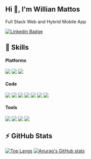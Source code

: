 ## Hi 👋, I'm Willian Mattos

Full Stack Web and Hybrid Mobile App

[![Linkedin Badge](https://img.shields.io/badge/-LinkedIn-blue?style=for-the-badge&logo=Linkedin&logoColor=white)](https://www.linkedin.com/in/willianmattos/)

## 🚀 Skills

#### Platforms
![](https://img.shields.io/badge/OS-Linux-informational?style=flat-square&logo=linux&color=fcc624)
![](https://img.shields.io/badge/OS-Windows-informational?style=flat-square&logo=windows&color=2496ED)
![](https://img.shields.io/badge/OS-MacOS-informational?style=flat-square&logo=macos&color=8892BF)
#### Code
![](https://img.shields.io/badge/Code-PHP-informational?style=flat-square&logo=php&color=777bb4&logoColor=8892BF)
![](https://img.shields.io/badge/Code-Laravel-informational?style=flat-square&logo=laravel&color=FF2D20)
![](https://img.shields.io/badge/Code-CodeIgniter-informational?style=flat-square&logo=codeigniter&color=EF4223)
![](https://img.shields.io/badge/Code-JavaScript-informational?style=flat-square&logo=javascript&color=F7DF1E)
![](https://img.shields.io/badge/Code-Node-informational?style=flat-square&logo=node&color=0F0)
![](https://img.shields.io/badge/Code-Dart-informational?style=flat-square&logo=dart&color=2496ED)
![](https://img.shields.io/badge/Code-Flutter-informational?style=flat-square&logo=flutter&color=2496ED)
#### Tools
![](https://img.shields.io/badge/Tools-Docker-informational?style=flat-square&logo=docker&color=2496ED)
![](https://img.shields.io/badge/Tools-MySQL-informational?style=flat-square&logo=mysql&color=4479A1&logoColor=2496ED)
![](https://img.shields.io/badge/Tools-PostgreSQL-informational?style=flat-square&logo=postgresql&color=336791&logoColor=2496ED)
![](https://img.shields.io/badge/Tools-SQLServer-informational?style=flat-square&logo=microsoft-sql-server&color=CC2927&logoColor=e94840)
## ⚡ GitHub Stats
[![Top Langs](https://github-readme-stats.vercel.app/api/top-langs/?username=zwillianmattos&langs_count=8&hide=html,blade,shell&layout=compact&theme=gruvbox)](https://github.com/zwillianmattos/github-readme-stats) [![Anurag's GitHub stats](https://github-readme-stats.vercel.app/api?username=zwillianmattos&theme=gruvbox)](https://github.com/zwillianmattos/github-readme-stats)
